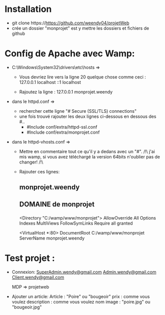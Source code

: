 Installation
============

- git clone https://https://github.com/weendy04/projetWeb
- crée un dossier "monprojet" est y mettre les dossiers et fichiers de github 


Config de Apache avec Wamp:
===========================
- C:\Windows\System32\drivers\etc\hosts => 
	- Vous devriez lire vers la ligne 20 quelque chose comme ceci :
		127.0.0.1 localhost
		::1 localhost

	- Rajoutez la ligne :
	127.0.0.1 monprojet.weendy 

- dans le httpd.conf => 
	- rechercher cette ligne "# Secure (SSL/TLS) connections"
	- une fois trouvé rajouter les deux lignes ci-dessous en dessous des #..
		- #Include conf/extra/httpd-ssl.conf
		- #Include conf/extra/monprojet.conf
- dans le httpd-vhosts.conf => 
	- Mettre en commentaire tout ce qu'il y a dedans avec  un "#". 
	/!\ j'ai mis wamp, si vous avez téléchargé la version 64bits n'oublier pas de changer! /!\
	- Rajouter ces lignes:
		#####
		## monprojet.weendy
		## DOMAINE de monprojet
		#####

		<Directory "C:/wamp/www/monprojet">
		AllowOverride All
		Options Indexes MultiViews FollowSymLinks
		Require all granted
		</Directory>

		<VirtualHost *:80>
		DocumentRoot C:/wamp/www/monprojet
		ServerName monprojet.weendy
		</VirtualHost>
		
Test projet :
=============
 - Connexion: 
   SuperAdmin.wendy@gmail.com
   Admin.wendy@gmail.com
   Client.wendy@gmail.com
   
   MDP => projetweb
 
 - Ajouter un article:
   Article : "Poire" ou "bougeoir"
   prix : comme vous voulez
   description : comme vous voulez
   nom image : "poire.jpg" ou "bougeoir.jpg"
